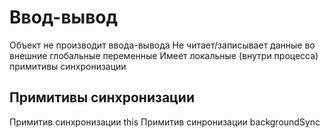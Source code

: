 ﻿# Ввод-вывод

Объект не производит ввода-вывода
Не читает/записывает данные во внешние глобальные переменные
Имеет локальные (внутри процесса) примитивы синхронизации

## Примитивы синхронизации
Примитив синхронизации this
Примитив синронизации backgroundSync
